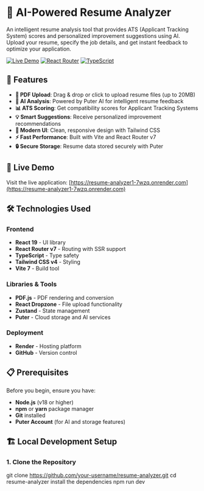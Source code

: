 # 🎯 AI-Powered Resume Analyzer

An intelligent resume analysis tool that provides ATS (Applicant Tracking System) scores and personalized improvement suggestions using AI. Upload your resume, specify the job details, and get instant feedback to optimize your application.

[![Live Demo](https://img.shields.io/badge/Live-Demo-brightgreen)](https://resume-analyzer1-7wzq.onrender.com)
[![React Router](https://img.shields.io/badge/React%20Router-v7-blue)](https://reactrouter.com)
[![TypeScript](https://img.shields.io/badge/TypeScript-5.9-blue)](https://www.typescriptlang.org/)

## 🌟 Features

- **📄 PDF Upload**: Drag & drop or click to upload resume files (up to 20MB)
- **🤖 AI Analysis**: Powered by Puter AI for intelligent resume feedback
- **📊 ATS Scoring**: Get compatibility scores for Applicant Tracking Systems
- **💡 Smart Suggestions**: Receive personalized improvement recommendations
- **🎨 Modern UI**: Clean, responsive design with Tailwind CSS
- **⚡ Fast Performance**: Built with Vite and React Router v7
- **🔒 Secure Storage**: Resume data stored securely with Puter

## 🚀 Live Demo

Visit the live application: [https://resume-analyzer1-7wzq.onrender.com](https://resume-analyzer1-7wzq.onrender.com)

## 🛠️ Technologies Used

### Frontend
- **React 19** - UI library
- **React Router v7** - Routing with SSR support
- **TypeScript** - Type safety
- **Tailwind CSS v4** - Styling
- **Vite 7** - Build tool

### Libraries & Tools
- **PDF.js** - PDF rendering and conversion
- **React Dropzone** - File upload functionality
- **Zustand** - State management
- **Puter** - Cloud storage and AI services

### Deployment
- **Render** - Hosting platform
- **GitHub** - Version control

## 📋 Prerequisites

Before you begin, ensure you have:

- **Node.js** (v18 or higher)
- **npm** or **yarn** package manager
- **Git** installed
- **Puter Account** (for AI and storage features)

## 🏗️ Local Development Setup

### 1. Clone the Repository
git clone https://github.com/your-username/resume-analyzer.git
cd resume-analyzer
install the dependencies
npm run dev
